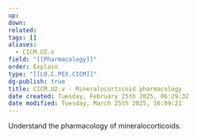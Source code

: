 ```yaml
---
up: 
down: 
related: 
tags: []
aliases:
  - CICM.U2.v
field: "[[Pharmacology]]"
order: Explain
type: "[[LO.C.PEX.CICM]]"
dg-publish: true
title: CICM.U2.v - Mineralocorticoid pharmacology
date created: Tuesday, February 25th 2025, 06:29:32
date modified: Tuesday, March 25th 2025, 16:09:21
---
```


Understand the pharmacology of mineralocorticoids.
